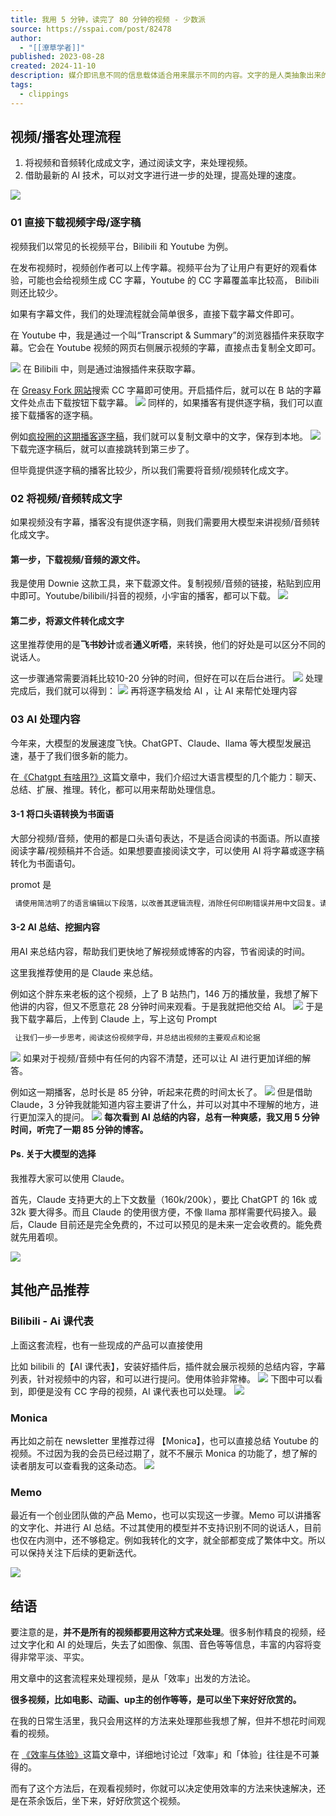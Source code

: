 ```yaml
---
title: 我用 5 分钟，读完了 80 分钟的视频 - 少数派
source: https://sspai.com/post/82478
author:
  - "[[潦草学者]]"
published: 2023-08-28
created: 2024-11-10
description: 媒介即讯息不同的信息载体适合用来展示不同的内容。文字的是人类抽象出来的信息的载体文字具有高效和长效的特点，我们今天之所以能够感受到百千年前的佳作，李白的诗句，孔夫子的论语，司马迁的史记，都要得益于文字 ...
tags:
  - clippings
---
```

## **视频/播客处理流程**

1. 将视频和音频转化成成文字，通过阅读文字，来处理视频。
2. 借助最新的 AI 技术，可以对文字进行进一步的处理，提高处理的速度。

![](assets/Pasted%20image%2020241110171900.png)
### **01 直接下载视频字母/逐字稿**

视频我们以常见的长视频平台，Bilibili 和 Youtube 为例。

在发布视频时，视频创作者可以上传字幕。视频平台为了让用户有更好的观看体验，可能也会给视频生成 CC 字幕，Youtube 的 CC 字幕覆盖率比较高， Bilibili 则还比较少。

如果有字幕文件，我们的处理流程就会简单很多，直接下载字幕文件即可。

在 Youtube 中，我是通过一个叫“Transcript & Summary”的浏览器插件来获取字幕。它会在 Youtube 视频的网页右侧展示视频的字幕，直接点击复制全文即可。

![](assets/Pasted%20image%2020241110171913.png)
在 Bilibili 中，则是通过油猴插件来获取字幕。

在 [Greasy Fork 网站](https://sspai.com/link?target=https%3A%2F%2Fgreasyfork.org%2Fzh-CN%2Fscripts%2Fby-site%2Fbilibili.com%3Fsite%3Dbilibili.com%26q%3DCC%25E5%25AD%2597%25E5%25B9%2595)搜索 CC 字幕即可使用。开启插件后，就可以在 B 站的字幕文件处点击下载按钮下载字幕。
![](assets/Pasted%20image%2020241110171927.png)
同样的，如果播客有提供逐字稿，我们可以直接下载播客的逐字稿。

例如[疯投圈的这期播客逐字稿](https://mp.weixin.qq.com/s/UpWVLgnq1SpPdN3VPmBAyA)，我们就可以复制文章中的文字，保存到本地。
![](assets/Pasted%20image%2020241110171946.png)
下载完逐字稿后，就可以直接跳转到第三步了。

但毕竟提供逐字稿的播客比较少，所以我们需要将音频/视频转化成文字。

### **02 将视频/音频转成文字**

如果视频没有字幕，播客没有提供逐字稿，则我们需要用大模型来讲视频/音频转化成文字。

#### **第一步，下载视频/音频的源文件。**

我是使用 Downie 这款工具，来下载源文件。复制视频/音频的链接，粘贴到应用中即可。Youtube/bilibili/抖音的视频，小宇宙的播客，都可以下载。
![](assets/Pasted%20image%2020241110172000.png)
#### **第二步，将源文件转化成文字**

这里推荐使用的是**飞书妙计**或者**通义听唔**，来转换，他们的好处是可以区分不同的说话人。

这一步骤通常需要消耗比较10-20 分钟的时间，但好在可以在后台进行。
![](assets/Pasted%20image%2020241110172012.png)
处理完成后，我们就可以得到：
![](assets/Pasted%20image%2020241110172021.png)
再将逐字稿发给 AI ，让 AI 来帮忙处理内容

### **03 AI 处理内容**

今年来，大模型的发展速度飞快。ChatGPT、Claude、llama 等大模型发展迅速，基于了我们很多新的能力。

在[《Chatgpt 有啥用?》](https://mp.weixin.qq.com/s/rNpnmwdiEsxaa8Z64-qJGw)这篇文章中，我们介绍过大语言模型的几个能力：聊天、总结、扩展、推理。转化，都可以用来帮助处理信息。

#### **3-1 将口头语转换为书面语**

大部分视频/音频，使用的都是口头语句表达，不是适合阅读的书面语。所以直接阅读字幕/视频稿并不合适。如果想要直接阅读文字，可以使用 AI 将字幕或逐字稿转化为书面语句。

promot 是

```markdown
 请使用简洁明了的语言编辑以下段落，以改善其逻辑流程，消除任何印刷错误并用中文回复。请务必保持文本的原始含义。请首先编辑以下文本：
```

#### **3-2 AI 总结、挖掘内容**

用AI 来总结内容，帮助我们更快地了解视频或博客的内容，节省阅读的时间。

这里我推荐使用的是 Claude 来总结。

例如这个胖东来老板的这个视频，上了 B 站热门，146 万的播放量，我想了解下他讲的内容，但又不愿意花 28 分钟时间来观看。于是我就把他交给 AI。
![](assets/Pasted%20image%2020241110172049.png)
于是我下载字幕后，上传到 Claude 上，写上这句 Prompt

```markdown
 让我们一步一步思考，阅读这份视频字母，并总结出视频的主要观点和论据
```

![](assets/Pasted%20image%2020241110172121.png)
如果对于视频/音频中有任何的内容不清楚，还可以让 AI 进行更加详细的解答。

例如这一期播客，总时长是 85 分钟，听起来花费的时间太长了。
![](assets/Pasted%20image%2020241110172133.png)
但是借助 Claude，3 分钟我就能知道内容主要讲了什么，并可以对其中不理解的地方，进行更加深入的提问。
![](assets/Pasted%20image%2020241110172143.png)
**每次看到 AI 总结的内容，总有一种爽感，我又用 5 分钟时间，听完了一期 85 分钟的博客。**

#### **Ps. 关于大模型的选择**

我推荐大家可以使用 Claude。

首先，Claude 支持更大的上下文数量（160k/200k），要比 ChatGPT 的 16k 或 32k 要大得多。而且 Claude 的使用很方便，不像 llama 那样需要代码接入。最后，Claude 目前还是完全免费的，不过可以预见的是未来一定会收费的。能免费就先用着呗。

![](assets/Pasted%20image%2020241110172153.png)
## **其他产品推荐**

### **Bilibili - Ai 课代表**

上面这套流程，也有一些现成的产品可以直接使用

比如 bilibili 的【AI 课代表】，安装好插件后，插件就会展示视频的总结内容，字幕列表，针对视频中的内容，和可以进行提问。使用体验非常棒。
![](assets/Pasted%20image%2020241110172209.png)
下图中可以看到，即便是没有 CC 字母的视频，AI 课代表也可以处理。
![](assets/Pasted%20image%2020241110172221.png)
### **Monica**

再比如之前在 newsletter 里推荐过得 【Monica】，也可以直接总结 Youtube 的视频。不过因为我的会员已经过期了，就不不展示 Monica 的功能了，想了解的读者朋友可以查看我的这条动态。
![](assets/Pasted%20image%2020241110172234.png)
### **Memo**

最近有一个创业团队做的产品 Memo，也可以实现这一步骤。Memo 可以讲播客的文字化、并进行 AI 总结。不过其使用的模型并不支持识别不同的说话人，目前也仅在内测中，还不够稳定。例如我转化的文字，就全部都变成了繁体中文。所以可以保持关注下后续的更新迭代。

![](assets/Pasted%20image%2020241110172308.png)
## **结语**

要注意的是，**并不是所有的视频都要用这种方式来处理**。很多制作精良的视频，经过文字化和 AI 的处理后，失去了如图像、氛围、音色等等信息，丰富的内容将变得非常平淡、平实。

用文章中的这套流程来处理视频，是从「效率」出发的方法论。

**很多视频，比如电影、动画、up主的创作等等，是可以坐下来好好欣赏的。**

在我的日常生活里，我只会用这样的方法来处理那些我想了解，但并不想花时间观看的视频。

在 [《效率与体验》](https://mp.weixin.qq.com/s?__biz=MzIzOTY0OTQ2MA==&mid=2247484523&idx=1&sn=f745e9478f5cc8ae54f408c8840e4846&scene=21#wechat_redirect)这篇文章中，详细地讨论过「效率」和「体验」往往是不可兼得的。

而有了这个方法后，在观看视频时，你就可以决定使用效率的方法来快速解决，还是在茶余饭后，坐下来，好好欣赏这个视频。